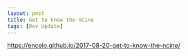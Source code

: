 ```yaml
---
layout: post
title: Get to know the nCine
tags: [Dev Update]
---
```


<https://encelo.github.io/2017-08-20-get-to-know-the-ncine/>
